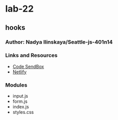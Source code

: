 # lab-22

## hooks

### Author: Nadya Ilinskaya/Seattle-js-401n14

### Links and Resources

- [Code SendBox](https://codesandbox.io/s/small-bush-9lk8l)
- [Netlify](https://modest-mestorf-c446e5.netlify.com)

### Modules

- input.js
- form.js
- index.js
- styles.css


